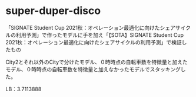 # super-duper-disco

「SIGNATE Student Cup 2021秋：オペレーション最適化に向けたシェアサイクルの利用予測」で作ったモデルに手を加え「【SOTA】SIGNATE Student Cup 2021秋：オペレーション最適化に向けたシェアサイクルの利用予測」で検証したもの

City2とそれ以外のCityで分けたモデル、０時時点の自転車数を特徴量と加えたモデル、０時時点の自転車数を特徴量と加えなかったモデルでスタッキングした。

LB：3.7113888

